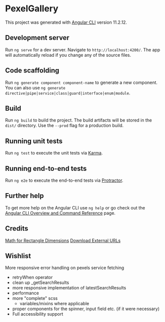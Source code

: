 # PexelGallery

This project was generated with [Angular CLI](https://github.com/angular/angular-cli) version 11.2.12.

## Development server

Run `ng serve` for a dev server. Navigate to `http://localhost:4200/`. The app will automatically reload if you change any of the source files.

## Code scaffolding

Run `ng generate component component-name` to generate a new component. You can also use `ng generate directive|pipe|service|class|guard|interface|enum|module`.

## Build

Run `ng build` to build the project. The build artifacts will be stored in the `dist/` directory. Use the `--prod` flag for a production build.

## Running unit tests

Run `ng test` to execute the unit tests via [Karma](https://karma-runner.github.io).

## Running end-to-end tests

Run `ng e2e` to execute the end-to-end tests via [Protractor](http://www.protractortest.org/).

## Further help

To get more help on the Angular CLI use `ng help` or go check out the [Angular CLI Overview and Command Reference](https://angular.io/cli) page.

## Credits

[Math for Rectangle Dimensions](https://stackoverflow.com/questions/1373035/how-do-i-scale-one-rectangle-to-the-maximum-size-possible-within-another-rectang)
[Download External URLs](https://stackoverflow.com/questions/51076581/download-images-using-html-or-javascript)

## Wishlist

More responsive error handling on pexels service fetching
- retryWhen operator
- clean up _getSearchResults
- more responsive implementation of latestSearchResults
- performance
- more "complete" scss
  - variables/mixins where applicable
- proper components for the spinner, input field etc. (if it were necessary)
- Full accessibility support